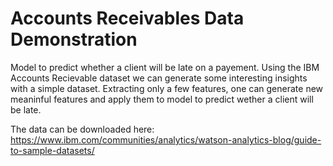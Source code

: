 # Accounts Receivables Data Demonstration
Model to predict whether a client will be late on a payement.
Using the IBM Accounts Recievable dataset we can generate some interesting insights with a simple dataset.
Extracting only a few features, one can generate new meaninful features and apply them to model to predict wether a client will be late. 



The data can be downloaded here: https://www.ibm.com/communities/analytics/watson-analytics-blog/guide-to-sample-datasets/
